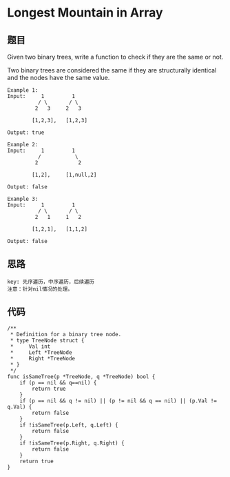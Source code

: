 # Longest Mountain in Array


## 题目

Given two binary trees, write a function to check if they are the same or not.

Two binary trees are considered the same if they are structurally identical and the nodes have the same value.


```
Example 1:
Input:     1         1
          / \       / \
         2   3     2   3

        [1,2,3],   [1,2,3]

Output: true

Example 2:
Input:     1         1
          /           \
         2             2

        [1,2],     [1,null,2]

Output: false

Example 3:
Input:     1         1
          / \       / \
         2   1     1   2

        [1,2,1],   [1,1,2]

Output: false
```

## 思路

```
key: 先序遍历，中序遍历，后续遍历
注意：针对nil情况的处理。
```

## 代码


```golang
/**
 * Definition for a binary tree node.
 * type TreeNode struct {
 *     Val int
 *     Left *TreeNode
 *     Right *TreeNode
 * }
 */
func isSameTree(p *TreeNode, q *TreeNode) bool {
    if (p == nil && q==nil) {
        return true
    }
    if (p == nil && q != nil) || (p != nil && q == nil) || (p.Val != q.Val) {
        return false
    }
    if !isSameTree(p.Left, q.Left) {
        return false
    }
    if !isSameTree(p.Right, q.Right) {
        return false
    }
    return true
}
    
```
